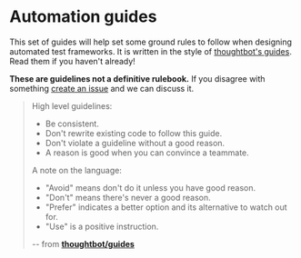 # Automation guides
This set of guides will help set some ground rules to follow when
designing automated test frameworks. It is written in the style of
[thoughtbot's guides][thoughtbot-guides]. Read them if you haven't already!

**These are guidelines not a definitive rulebook.** If you disagree with
something [create an issue](https://github.com/erran/automation-guides/issues)
and we can discuss it.

> High level guidelines:
>
> * Be consistent.
> * Don't rewrite existing code to follow this guide.
> * Don't violate a guideline without a good reason.
> * A reason is good when you can convince a teammate.
>
> A note on the language:
>
> * "Avoid" means don't do it unless you have good reason.
> * "Don't" means there's never a good reason.
> * "Prefer" indicates a better option and its alternative to watch out for.
> * "Use" is a positive instruction.
>
> -- from **[thoughtbot/guides][thoughtbot-guides]**

[thoughtbot-guides]: https://github.com/thoughtbot/guides "thoughtbot guides"
